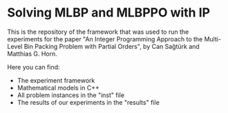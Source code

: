 # Solving MLBP and MLBPPO with IP

This is the repository of the framework that was used to run the experiments for the paper "An Integer Programming Approach to the Multi-Level
Bin Packing Problem with Partial Orders", by Can Sağtürk and Matthias G. Horn.

Here you can find:

- The experiment framework
- Mathematical models in C++
- All problem instances in the "inst" file
- The results of our experiments in the "results" file
